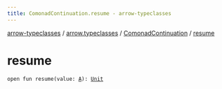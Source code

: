 ```yaml
---
title: ComonadContinuation.resume - arrow-typeclasses
---
```


[arrow-typeclasses](../../index.html) / [arrow.typeclasses](../index.html) / [ComonadContinuation](index.html) / [resume](./resume.html)

# resume

`open fun resume(value: `[`A`](index.html#A)`): `[`Unit`](https://kotlinlang.org/api/latest/jvm/stdlib/kotlin/-unit/index.html)